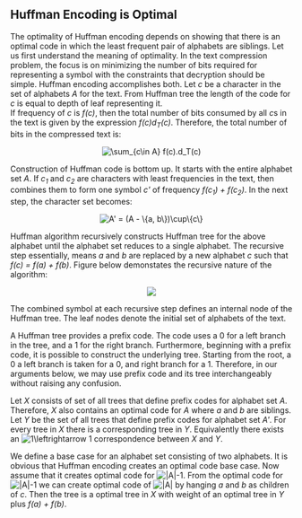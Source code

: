 ## Huffman Encoding is Optimal 

The optimality of Huffman encoding depends on showing that there is an optimal code in which the least frequent pair of alphabets are siblings. 
Let us first understand the meaning of optimality. In the text compression problem, the focus is on minimizing the
number of bits required for representing a symbol with the constraints that decryption should be simple. Huffman encoding accomplishes both. Let <i>c</i>
be a character in the set of alphabets <i>A</i> for the text. From Huffman tree the length of the code for <i>c</i> is equal to depth of leaf representing it.  
If frequency of <i>c</i> is <i>f(c)</i>, then the total number of bits consumed by all <i>c</i>s in the text is given by the expression <i>f(c)d<sub>T</sub>(c)</i>. Therefore, the total number of bits in the compressed text is: 
<p align="center">
<img src="https://latex.codecogs.com/svg.image?\sum_{c\in&space;A}&space;f(c).d_T(c)" title="\sum_{c\in A} f(c).d_T(c)" />
</p>
Construction of Huffman code is bottom up. It starts with the entire alphabet set <i>A</i>. If <i>c<sub>1</sub></i> and  <i>c<sub>2</sub></i> are
characters with least frequencies in the text, then combines them to form one symbol <i>c'</i> of frequency <i>f(c<sub>1</sub>) + f(c<sub>2</sub>)</i>.
In the next step, the character set becomes:
<p align="center">
<img src="https://latex.codecogs.com/svg.image?A'&space;=&space;(A&space;-&space;\{a,&space;b\})\cup\{c\}" title="A' = (A - \{a, b\})\cup\{c\}" />
</p>
Huffman algorithm recursively constructs Huffman tree for the above alphabet until the alphabet set reduces to 
a single alphabet. The recursive step essentially, means <i>a</i> and <i>b</i> are replaced by a new alphabet <i>c</i> such that <i>f(c) = f(a) + f(b)</i>.
Figure below demonstates the recursive nature of the algorithm:
<p align="center">
  <img src="../images/recursiveHuffman.jpg">
</p>
The combined symbol at each recursive step defines an internal node of the Huffman tree. The leaf nodes denote the initial set of alphabets of the text.

A Huffman tree provides a prefix code. The code uses a 0 for a left branch in the tree, and a 1 for the right branch. Furthermore, beginning with a prefix code, 
it is possible to construct the underlying tree. Starting from the root, a 0 a left branch is taken for a 0, and
right branch for a 1. Therefore, in our arguments below, we may use prefix code and its tree interchangeably without raising any confusion. 

Let <i>X</i> consists of set of all trees that define prefix codes for alphabet set <i>A</i>. Therefore, <i>X</i> also contains an optimal code for <i>A</i> 
where <i>a</i> and <i>b</i> are siblings. Let <i>Y</i> be the set of all trees that define prefix codes for alphabet set <i>A'</i>.  For every tree in <i>X</i> 
there is a corresponding tree in <i>Y</i>. Equivalently there exists an <img src="https://latex.codecogs.com/svg.image?1\leftrightarrow&space;1" title="1\leftrightarrow 1" /> correspondence between <i>X</i> and <i>Y</i>.

We define a base case for an alphabet set consisting of two alphabets. It is obvious that Huffman encoding creates an optimal code base case. Now assume that
it creates optimal code for <img src="https://latex.codecogs.com/svg.image?|A|-1" title="|A|-1" />. From the optimal code for <img src="https://latex.codecogs.com/svg.image?|A|-1" title="|A|-1" /> we can create optimal code of <img src="https://latex.codecogs.com/svg.image?|A|" title="|A|" />  by  hanging <i>a</i> and <i>b</i> as children of <i>c</i>. 
Then the tree is a optimal tree in <i>X</i> with weight of an optimal tree in <i>Y</i> plus <i>f(a) + f(b)</i>.
